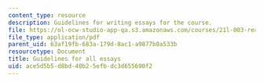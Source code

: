 ```yaml
---
content_type: resource
description: Guidelines for writing essays for the course.
file: https://ol-ocw-studio-app-qa.s3.amazonaws.com/courses/21l-003-reading-fiction-imaginary-journeys-fall-2015/ace5d5b5d8bd48b25efbdc3d655690f2_MIT21L_003F15_GuidelinesEs.pdf
file_type: application/pdf
parent_uid: 63af19fb-683a-179d-8ac1-a9877b0a533b
resourcetype: Document
title: Guidelines for all essays
uid: ace5d5b5-d8bd-48b2-5efb-dc3d655690f2
---
```


